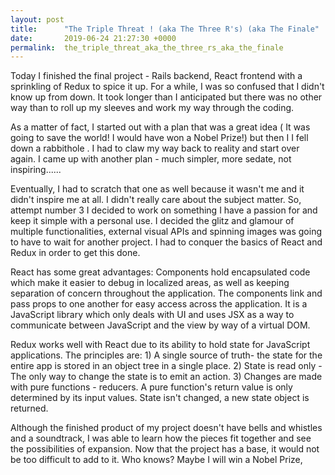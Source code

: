 ```yaml
---
layout: post
title:      "The Triple Threat ! (aka The Three R's) (aka The Finale"
date:       2019-06-24 21:27:30 +0000
permalink:  the_triple_threat_aka_the_three_rs_aka_the_finale
---
```




Today I finished the final project - Rails backend, React frontend with a sprinkling of Redux to spice it up. For a while, I was so confused that I didn't know  up from down. It took longer than I anticipated but there was no other way than to roll up my sleeves and work my way through the coding. 

As a matter of fact, I started out with a plan that was a great idea ( It was going to save the world! I would have won a Nobel Prize!) but then I  I fell down a rabbithole . I had to claw my way back to reality and start over again. I came up with another plan - much simpler, more sedate, not inspiring...... 

Eventually, I had to scratch that one as well because it wasn't me and it didn't inspire me at all. I didn't really care about the subject matter. So, attempt number 3 I decided to work on something I have a passion for and keep it simple with a personal use. I decided the glitz and glamour of multiple functionalities, external visual APIs and spinning images was going to have to wait for another project. I had to conquer the basics of React and Redux in order to get this done.

React has some great advantages: Components hold encapsulated code which make it easier to debug in localized areas, as well as keeping separation of concern throughout the application. The components link and pass props to one another for easy access across the application. It is a JavaScript library which only deals with UI and uses JSX as a way to communicate between JavaScript and the view by way of a  virtual DOM.

Redux works well with React due to its ability to hold state for JavaScript applications. The principles are: 1) A single source of truth- the state for the entire app is stored in an object tree in a single place. 2) State is read only - The only way to change the state is to emit an action. 3) Changes are made with pure functions  - reducers. A pure function's return value is only determined by its input values. State isn't changed, a new state object is returned.

Although the finished product of my project doesn't have bells and whistles and a soundtrack, I was able to learn how the pieces fit together and see the possibilities of expansion. Now that the project has a base, it would not be too difficult to add to it. Who knows? Maybe I will win a Nobel Prize,
